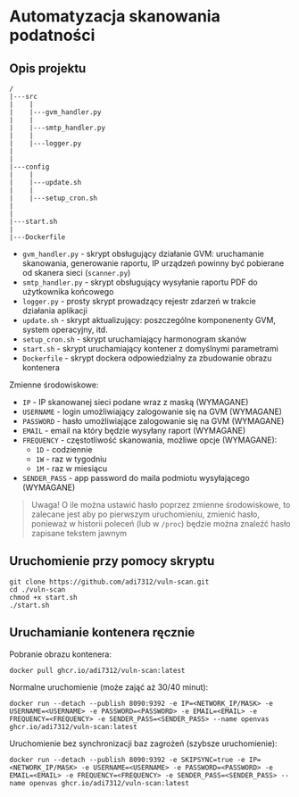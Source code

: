 # Automatyzacja skanowania podatności

## Opis projektu

```
/
|---src
|    |
|    |---gvm_handler.py
|    |
|    |---smtp_handler.py
|    |
|    |---logger.py
|
|    
|---config
|    |
|    |---update.sh  
|    |
|    |---setup_cron.sh
|
|
|---start.sh
|
|---Dockerfile
```

* `gvm_handler.py` - skrypt obsługujący działanie GVM: uruchamanie skanowania, generowanie raportu, IP urządzeń powinny być pobierane od skanera sieci (`scanner.py`)
* `smtp_handler.py` - skrypt obsługujący wysyłanie raportu PDF do użytkownika końcowego
* `logger.py` - prosty skrypt prowadzący rejestr zdarzeń w trakcie działania aplikacji
* `update.sh` - skrypt aktualizujący: poszczególne komponenenty GVM, system operacyjny, itd.
* `setup_cron.sh` - skrypt uruchamiający harmonogram skanów
* `start.sh` - skrypt uruchamiający kontener z domyślnymi parametrami
* `Dockerfile` - skrypt dockera odpowiedzialny za zbudowanie obrazu kontenera

Zmienne środowiskowe:
* `IP` - IP skanowanej sieci podane wraz z maską (WYMAGANE)
* `USERNAME` - login umożliwiający zalogowanie się na GVM (WYMAGANE)
* `PASSWORD` - hasło umożliwiające zalogowanie się na GVM (WYMAGANE)
* `EMAIL` - email na który będzie wysyłany raport (WYMAGANE)
* `FREQUENCY` - częstotliwość skanowania, możliwe opcje (WYMAGANE):
  * `1D` - codziennie
  * `1W` - raz w tygodniu
  * `1M` - raz w miesiącu
* `SENDER_PASS` - app password do maila podmiotu wysyłającego (WYMAGANE)

> Uwaga! O ile można ustawić hasło poprzez zmienne środowiskowe, to zalecane jest aby po pierwszym uruchomieniu, zmienić hasło, ponieważ w historii poleceń (lub w `/proc`) będzie można znaleźć hasło zapisane tekstem jawnym

## Uruchomienie przy pomocy skryptu

```
git clone https://github.com/adi7312/vuln-scan.git
cd ./vuln-scan
chmod +x start.sh
./start.sh
```

## Uruchamianie kontenera ręcznie

Pobranie obrazu kontenera:
```
docker pull ghcr.io/adi7312/vuln-scan:latest
```

Normalne uruchomienie (może zająć aż 30/40 minut):
```
docker run --detach --publish 8090:9392 -e IP=<NETWORK_IP/MASK> -e USERNAME=<USERNAME> -e PASSWORD=<PASSWORD> -e EMAIL=<EMAIL> -e FREQUENCY=<FREQUENCY> -e SENDER_PASS=<SENDER_PASS> --name openvas ghcr.io/adi7312/vuln-scan:latest
```

Uruchomienie bez synchronizacji baz zagrożeń (szybsze uruchomienie):

```
docker run --detach --publish 8090:9392 -e SKIPSYNC=true -e IP=<NETWORK_IP/MASK> -e USERNAME=<USERNAME> -e PASSWORD=<PASSWORD> -e EMAIL=<EMAIL> -e FREQUENCY=<FREQUENCY> -e SENDER_PASS=<SENDER_PASS> --name openvas ghcr.io/adi7312/vuln-scan:latest
```
